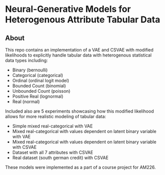# Neural-Generative Models for Heterogenous Attribute Tabular Data

## About
This repo contains an implementation of a VAE and CSVAE with modified likelihoods to explicitly handle tabular data with heterogenous statistical data types including:

* Binary (bernoulli)
* Categorical (categorical)
* Ordinal (ordinal logit model)
* Bounded Count (binomial)
* Unbounded Count (poisson)
* Positive Real (lognormal)
* Real (normal)

Included also are 5 experiments showcasing how this modified likelihood allows for more realistic modeling of tabular data:

* Simple mixed real-categorical with VAE
* Mixed real-categorical with values dependent on latent binary variable with VAE
* Mixed real-categorical with values dependent on latent binary variable with CSVAE
* Dataset with all 7 attributes with CSVAE
* Real dataset (south german credit) with CSVAE

These models were implemented as a part of a course project for AM226.